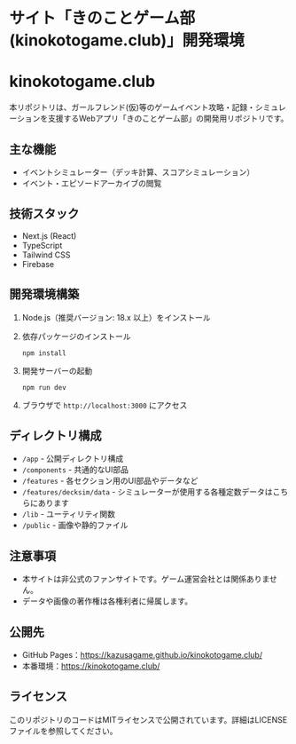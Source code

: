 # サイト「きのことゲーム部 (kinokotogame.club)」開発環境

# kinokotogame.club

本リポジトリは、ガールフレンド(仮)等のゲームイベント攻略・記録・シミュレーションを支援するWebアプリ「きのことゲーム部」の開発用リポジトリです。

## 主な機能

- イベントシミュレーター（デッキ計算、スコアシミュレーション）
- イベント・エピソードアーカイブの閲覧

## 技術スタック

- Next.js (React)
- TypeScript
- Tailwind CSS
- Firebase

## 開発環境構築

1. Node.js（推奨バージョン: 18.x 以上）をインストール
2. 依存パッケージのインストール

   ```
   npm install
   ```

3. 開発サーバーの起動

   ```
   npm run dev
   ```

4. ブラウザで `http://localhost:3000` にアクセス

## ディレクトリ構成

- `/app` - 公開ディレクトリ構成
- `/components` - 共通的なUI部品
- `/features` - 各セクション用のUI部品やデータなど
- `/features/decksim/data` - シミュレーターが使用する各種定数データはこちらにあります
- `/lib` - ユーティリティ関数
- `/public` - 画像や静的ファイル

## 注意事項

- 本サイトは非公式のファンサイトです。ゲーム運営会社とは関係ありません。
- データや画像の著作権は各権利者に帰属します。

## 公開先

- GitHub Pages：https://kazusagame.github.io/kinokotogame.club/
- 本番環境：https://kinokotogame.club/

## ライセンス

このリポジトリのコードはMITライセンスで公開されています。詳細はLICENSEファイルを参照してください。
